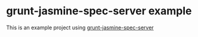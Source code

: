 # grunt-jasmine-spec-server example

This is an example project using
[grunt-jasmine-spec-server](http://github.com/jbenet/grunt-jasmine-spec-server)
